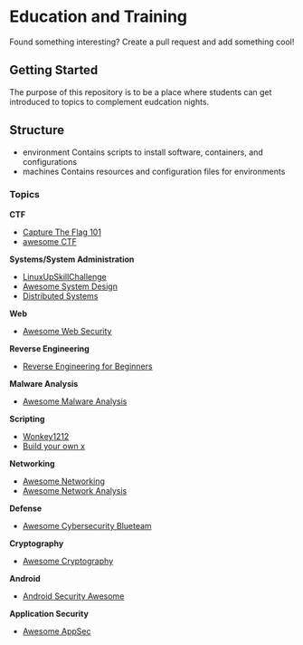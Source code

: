 # Education and Training

Found something interesting? Create a pull request and add something cool!

## Getting Started
The purpose of this repository is to be a place where students can get introduced to topics to complement eudcation nights. 

## Structure
- environment
Contains scripts to install software, containers, and configurations
- machines
Contains resources and configuration files for environments

### Topics
**CTF**
- [Capture The Flag 101](https://ctf101.org/)
- [awesome CTF](https://github.com/apsdehal/awesome-ctf#readme)

**Systems/System Administration**
- [LinuxUpSkillChallenge](https://github.com/snori74/linuxupskillchallenge)
- [Awesome System Design](https://github.com/madd86/awesome-system-design)
- [Distributed Systems](https://github.com/rShetty/awesome-distributed-systems)

**Web**
- [Awesome Web Security](https://github.com/qazbnm456/awesome-web-security#readme)

**Reverse Engineering**
- [Reverse Engineering for Beginners](https://yurichev.org/1564f46f1c207b2dbc84a2bd4a41ed4c/RE4B-EN.pdf)


**Malware Analysis** 
- [Awesome Malware Analysis](https://github.com/rshipp/awesome-malware-analysis#readme)

**Scripting**
- [Wonkey1212](https://github.com/49thSecurityDivision/wonkey1212)
- [Build your own x](https://github.com/danistefanovic/build-your-own-x)

**Networking**
- [Awesome Networking](https://github.com/facyber/awesome-networking)
- [Awesome Network Analysis](https://github.com/briatte/awesome-network-analysis#readme)

**Defense**
- [Awesome Cybersecurity Blueteam](https://github.com/fabacab/awesome-cybersecurity-blueteam)

**Cryptography**
- [Awesome Cryptography](https://github.com/ellinamorits/awesome-cryptography)

**Android**
- [Android Security Awesome](https://github.com/ashishb/android-security-awesome#readme)

**Application Security** 
- [Awesome AppSec](https://github.com/paragonie/awesome-appsec#readme)
